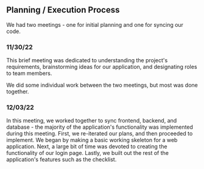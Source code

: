 ## Planning / Execution Process
We had two meetings - one for initial planning and one for syncing our code.

### 11/30/22
This brief meeting was dedicated to understanding the project's requirements,
brainstorming ideas for our application, and designating roles to team members.

We did some individual work between the two meetings, but most was done together.

### 12/03/22
In this meeting, we worked together to sync frontend, backend, and database - the
majority of the application's functionality was implemented during this meeting. First,
we re-iterated our plans, and then proceeded to implement. We began by making a basic
working skeleton for a web application. Next, a large bit of time was devoted to creating
the functionality of our login page. Lastly, we built out the rest of the application's
features such as the checklist.
